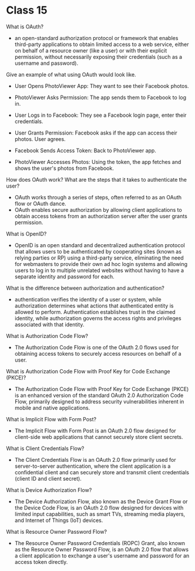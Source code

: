 # Class 15

What is OAuth?

- an open-standard authorization protocol or framework that enables third-party applications to obtain limited access to a web service, either on behalf of a resource owner (like a user) or with their explicit permission, without necessarily exposing their credentials (such as a username and password).

Give an example of what using OAuth would look like.

- User Opens PhotoViewer App: They want to see their Facebook photos.

- PhotoViewer Asks Permission: The app sends them to Facebook to log in.

- User Logs in to Facebook: They see a Facebook login page, enter their credentials.

- User Grants Permission: Facebook asks if the app can access their photos. User agrees.

- Facebook Sends Access Token: Back to PhotoViewer app.

- PhotoViewer Accesses Photos: Using the token, the app fetches and shows the user's photos from Facebook.

How does OAuth work? What are the steps that it takes to authenticate the user?

- OAuth works through a series of steps, often referred to as an OAuth flow or OAuth dance.
- OAuth enables secure authorization by allowing client applications to obtain access tokens from an authorization server after the user grants permission.

What is OpenID?

- OpenID is an open standard and decentralized authentication protocol that allows users to be authenticated by cooperating sites (known as relying parties or RP) using a third-party service, eliminating the need for webmasters to provide their own ad hoc login systems and allowing users to log in to multiple unrelated websites without having to have a separate identity and password for each.

What is the difference between authorization and authentication?

- authentication verifies the identity of a user or system, while authorization determines what actions that authenticated entity is allowed to perform. Authentication establishes trust in the claimed identity, while authorization governs the access rights and privileges associated with that identity.

What is Authorization Code Flow?

- The Authorization Code Flow is one of the OAuth 2.0 flows used for obtaining access tokens to securely access resources on behalf of a user.

What is Authorization Code Flow with Proof Key for Code Exchange (PKCE)?

- The Authorization Code Flow with Proof Key for Code Exchange (PKCE) is an enhanced version of the standard OAuth 2.0 Authorization Code Flow, primarily designed to address security vulnerabilities inherent in mobile and native applications.

What is Implicit Flow with Form Post?

- The Implicit Flow with Form Post is an OAuth 2.0 flow designed for client-side web applications that cannot securely store client secrets.

What is Client Credentials Flow?

- The Client Credentials Flow is an OAuth 2.0 flow primarily used for server-to-server authentication, where the client application is a confidential client and can securely store and transmit client credentials (client ID and client secret).

What is Device Authorization Flow?

- The Device Authorization Flow, also known as the Device Grant Flow or the Device Code Flow, is an OAuth 2.0 flow designed for devices with limited input capabilities, such as smart TVs, streaming media players, and Internet of Things (IoT) devices.

What is Resource Owner Password Flow?

- The Resource Owner Password Credentials (ROPC) Grant, also known as the Resource Owner Password Flow, is an OAuth 2.0 flow that allows a client application to exchange a user's username and password for an access token directly.
